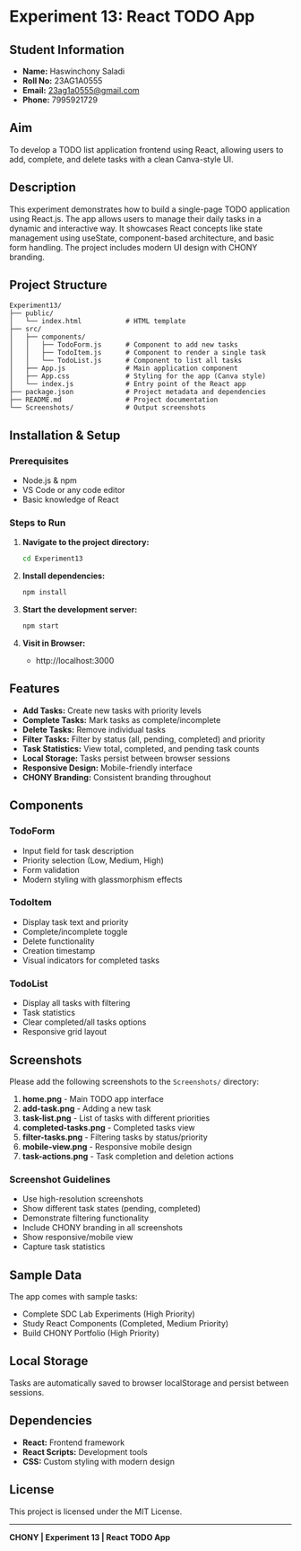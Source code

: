 # Experiment 13: React TODO App

## Student Information
- **Name:** Haswinchony Saladi
- **Roll No:** 23AG1A0555
- **Email:** 23ag1a0555@gmail.com
- **Phone:** 7995921729

## Aim
To develop a TODO list application frontend using React, allowing users to add, complete, and delete tasks with a clean Canva-style UI.

## Description
This experiment demonstrates how to build a single-page TODO application using React.js. The app allows users to manage their daily tasks in a dynamic and interactive way. It showcases React concepts like state management using useState, component-based architecture, and basic form handling. The project includes modern UI design with CHONY branding.

## Project Structure
```
Experiment13/
├── public/
│   └── index.html           # HTML template
├── src/
│   ├── components/
│   │   ├── TodoForm.js      # Component to add new tasks
│   │   ├── TodoItem.js      # Component to render a single task
│   │   └── TodoList.js      # Component to list all tasks
│   ├── App.js               # Main application component
│   ├── App.css              # Styling for the app (Canva style)
│   └── index.js             # Entry point of the React app
├── package.json             # Project metadata and dependencies
├── README.md                # Project documentation
└── Screenshots/             # Output screenshots
```

## Installation & Setup

### Prerequisites
- Node.js & npm
- VS Code or any code editor
- Basic knowledge of React

### Steps to Run
1. **Navigate to the project directory:**
   ```bash
   cd Experiment13
   ```

2. **Install dependencies:**
   ```bash
   npm install
   ```

3. **Start the development server:**
   ```bash
   npm start
   ```

4. **Visit in Browser:**
   - http://localhost:3000

## Features
- **Add Tasks:** Create new tasks with priority levels
- **Complete Tasks:** Mark tasks as complete/incomplete
- **Delete Tasks:** Remove individual tasks
- **Filter Tasks:** Filter by status (all, pending, completed) and priority
- **Task Statistics:** View total, completed, and pending task counts
- **Local Storage:** Tasks persist between browser sessions
- **Responsive Design:** Mobile-friendly interface
- **CHONY Branding:** Consistent branding throughout

## Components

### TodoForm
- Input field for task description
- Priority selection (Low, Medium, High)
- Form validation
- Modern styling with glassmorphism effects

### TodoItem
- Display task text and priority
- Complete/incomplete toggle
- Delete functionality
- Creation timestamp
- Visual indicators for completed tasks

### TodoList
- Display all tasks with filtering
- Task statistics
- Clear completed/all tasks options
- Responsive grid layout

## Screenshots

Please add the following screenshots to the `Screenshots/` directory:

1. **home.png** - Main TODO app interface
2. **add-task.png** - Adding a new task
3. **task-list.png** - List of tasks with different priorities
4. **completed-tasks.png** - Completed tasks view
5. **filter-tasks.png** - Filtering tasks by status/priority
6. **mobile-view.png** - Responsive mobile design
7. **task-actions.png** - Task completion and deletion actions

### Screenshot Guidelines
- Use high-resolution screenshots
- Show different task states (pending, completed)
- Demonstrate filtering functionality
- Include CHONY branding in all screenshots
- Show responsive/mobile view
- Capture task statistics

## Sample Data
The app comes with sample tasks:
- Complete SDC Lab Experiments (High Priority)
- Study React Components (Completed, Medium Priority)
- Build CHONY Portfolio (High Priority)

## Local Storage
Tasks are automatically saved to browser localStorage and persist between sessions.

## Dependencies
- **React:** Frontend framework
- **React Scripts:** Development tools
- **CSS:** Custom styling with modern design

## License
This project is licensed under the MIT License.

---

**CHONY | Experiment 13 | React TODO App** 